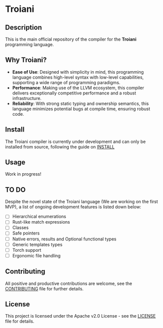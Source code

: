 # Troiani   

## Description

This is the main official repository of the compiler for the **Troiani** programming language. 

## Why Troiani?
- **Ease of Use**: Designed with simplicity in mind, this programming language combines high-level syntax with low-level capabilities, supporting a wide range of programming paradigms.
- **Performance**: Making use of the LLVM ecosystem, this compiler delivers exceptionally competitive performance and a robust infrastructure.
- **Reliability**: With strong static typing and ownership semantics, this language minimizes potential bugs at compile time, ensuring robust code.

## Install

The Troiani compiler is currently under development and can only be installed from source, following the guide on [INSTALL](./INSTALL.md)

## Usage

Work in progress!

## TO DO


Despite the novel state of the Troiani language (We are working on the first MVP), a list of ongoing development features is listed down below:

- [ ] Hierarchical enumerations
- [ ] Rust-like match expressions
- [ ] Classes
- [ ] Safe pointers
- [ ] Native errors, results and Optional functional types
- [ ] Generic templates types
- [ ] Torch support
- [ ] Ergonomic file handling

## Contributing

All positive and productive contributions are welcome, see the [CONTRIBUTING](./CONTRIBUTING.md) file for further details.

## License 

This project is licensed under the Apache v2.0 License - see the [LICENSE](./LICENSE) file for details.
